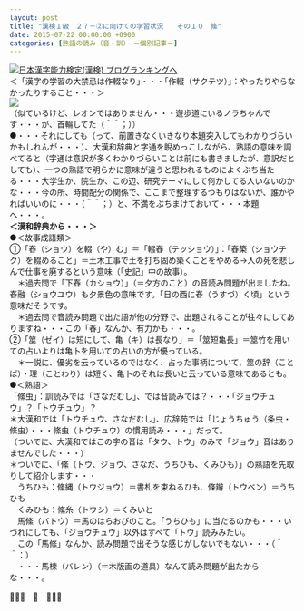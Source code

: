 ```yaml
---
layout: post
title: "漢検１級　２７－②に向けての学習状況　　その１０　絛"
date: 2015-07-22 00:00:00 +0900
categories: [熟語の読み（音・訓）　－個別記事－]
---
```


[![](/syuusyuu9701/assets/images/漢検１級-２７－②に向けての学習状況-その１０-絛-br_c_3028_1.gif)](http://blog.with2.net/link.php?1659096:3028 "日本漢字能力検定(漢検) ブログランキングへ")[日本漢字能力検定(漢検) ブログランキングへ](http://blog.with2.net/link.php?1659096:3028)  
＜「漢字の学習の大禁忌は作輟なり」・・・「作輟（サクテツ）」：やったりやらなかったりすること・・・＞  
![](/syuusyuu9701/assets/images/漢検１級-２７－②に向けての学習状況-その１０-絛-5006059efbd620bdd7f1f8d25d8adb09.jpg)  
（似ているけど、レオンではありません・・・遊歩道にいるノラちゃんです・・・が、首輪してた（＾＾；））  
●・・・それにしても（って、前置きなくいきなり本題突入してもわかりづらいかもしれんが・・・）、大漢和辞典と字通を睨めっこしながら、熟語の意味を調べてると（字通は意訳が多くわかりづらいことは前にも書きましたが、意訳だとしても）、一つの熟語で明らかに意味が違うと思われるものによくぶち当たる・・・大学生か、院生か、この辺、研究テーマにして何かしてる人いないのかな・・・今の所、時間配分の関係で、ここまで整理するつもりはないが、誰かやればいいのに・・・（＾＾；）と、不満をぶちまけておいて・・・本題へ・・・。  
**＜漢和辞典から・・・＞**  
●＜故事成語類＞  
①「舂（ショウ）を輟（や）む」＝「輟舂（テッショウ）」：「舂築（ショウチク）を輟めること」＝土木工事で土を打ち固め築くことをやめる→人の死を悲しんで仕事を廃するという意味（「史記」中の故事）。  
　＊過去問で「下舂（カショウ）」（＝夕方のこと）の音読み問題が出ましたね。舂融（ショウユウ）も夕景色の意味です。「日の西に舂（うすづ）く頃」という意味だそうです。  
　＊過去問で音読み問題で出た語が他の分野で、出題されることが往々にしてありますね・・・この「舂」なんか、有力かも・・・。  
②「筮（ゼイ）は短にして、亀（キ）は長なり」＝「筮短亀長」＝筮竹を用いての占いよりは亀卜を用いての占いの方が優っている。  
　＊一説に、優劣を云っているのではなく、占った事柄について、筮の辞（ことば）・理（ことわり）は短く、亀卜のそれは長いと云っている意味であるとも。  
●＜熟語＞  
「絛虫」：訓読みでは「さなだむし」、では音読みでは？・・・「ジョウチュウ」？「トウチュウ」？  
＊大漢和では「トウチュウ、さなだむし」、広辞苑では「じょうちゅう（条虫・絛虫）・・・絛虫（トウチュウ）の慣用読み・・・」だって。  
（ついでに、大漢和ではこの字の音は「タウ、トウ」のみで「ジョウ」音はありませんでした・・・）  
＊ついでに、「絛（トウ、ジョウ、さなだ、うちひも、くみひも）」の熟語を先取りして紹介します・・・  
　うちひも：絛縄（トウジョウ）＝書札を束ねるひも、條辮（トウベン）＝うちひも  
　くみひも：絛糸（トウシ）＝くみいと　  
　馬絛（バトウ）＝馬のはらおびのこと。「うちひも」に当たるのかも・・・いづれにしても、「ジョウチュウ」以外はすべて「トウ」読みみたい。  
　この「馬絛」なんか、読み問題で出そうな感じがしないでもない・・・（＾＾：）  
　・・・馬楝（バレン）（＝木版画の道具）なんて読み問題が出たからな・・・。  
  
👋👋👋　🐑　👋👋👋
